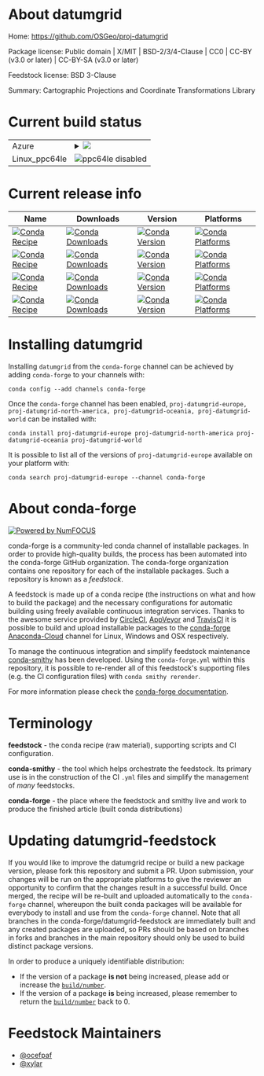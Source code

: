 About datumgrid
===============

Home: https://github.com/OSGeo/proj-datumgrid

Package license: Public domain | X/MIT | BSD-2/3/4-Clause | CC0 | CC-BY (v3.0 or later) | CC-BY-SA (v3.0 or later)

Feedstock license: BSD 3-Clause

Summary: Cartographic Projections and Coordinate Transformations Library



Current build status
====================


<table>
    
  <tr>
    <td>Azure</td>
    <td>
      <details>
        <summary>
          <a href="https://dev.azure.com/conda-forge/feedstock-builds/_build/latest?definitionId=7047&branchName=master">
            <img src="https://dev.azure.com/conda-forge/feedstock-builds/_apis/build/status/datumgrid-feedstock?branchName=master">
          </a>
        </summary>
        <table>
          <thead><tr><th>Variant</th><th>Status</th></tr></thead>
          <tbody><tr>
              <td>linux</td>
              <td>
                <a href="https://dev.azure.com/conda-forge/feedstock-builds/_build/latest?definitionId=7047&branchName=master">
                  <img src="https://dev.azure.com/conda-forge/feedstock-builds/_apis/build/status/datumgrid-feedstock?branchName=master&jobName=linux&configuration=linux_" alt="variant">
                </a>
              </td>
            </tr><tr>
              <td>osx</td>
              <td>
                <a href="https://dev.azure.com/conda-forge/feedstock-builds/_build/latest?definitionId=7047&branchName=master">
                  <img src="https://dev.azure.com/conda-forge/feedstock-builds/_apis/build/status/datumgrid-feedstock?branchName=master&jobName=osx&configuration=osx_" alt="variant">
                </a>
              </td>
            </tr><tr>
              <td>win</td>
              <td>
                <a href="https://dev.azure.com/conda-forge/feedstock-builds/_build/latest?definitionId=7047&branchName=master">
                  <img src="https://dev.azure.com/conda-forge/feedstock-builds/_apis/build/status/datumgrid-feedstock?branchName=master&jobName=win&configuration=win_" alt="variant">
                </a>
              </td>
            </tr>
          </tbody>
        </table>
      </details>
    </td>
  </tr>
  <tr>
    <td>Linux_ppc64le</td>
    <td>
      <img src="https://img.shields.io/badge/ppc64le-disabled-lightgrey.svg" alt="ppc64le disabled">
    </td>
  </tr>
</table>

Current release info
====================

| Name | Downloads | Version | Platforms |
| --- | --- | --- | --- |
| [![Conda Recipe](https://img.shields.io/badge/recipe-proj--datumgrid--europe-green.svg)](https://anaconda.org/conda-forge/proj-datumgrid-europe) | [![Conda Downloads](https://img.shields.io/conda/dn/conda-forge/proj-datumgrid-europe.svg)](https://anaconda.org/conda-forge/proj-datumgrid-europe) | [![Conda Version](https://img.shields.io/conda/vn/conda-forge/proj-datumgrid-europe.svg)](https://anaconda.org/conda-forge/proj-datumgrid-europe) | [![Conda Platforms](https://img.shields.io/conda/pn/conda-forge/proj-datumgrid-europe.svg)](https://anaconda.org/conda-forge/proj-datumgrid-europe) |
| [![Conda Recipe](https://img.shields.io/badge/recipe-proj--datumgrid--north--america-green.svg)](https://anaconda.org/conda-forge/proj-datumgrid-north-america) | [![Conda Downloads](https://img.shields.io/conda/dn/conda-forge/proj-datumgrid-north-america.svg)](https://anaconda.org/conda-forge/proj-datumgrid-north-america) | [![Conda Version](https://img.shields.io/conda/vn/conda-forge/proj-datumgrid-north-america.svg)](https://anaconda.org/conda-forge/proj-datumgrid-north-america) | [![Conda Platforms](https://img.shields.io/conda/pn/conda-forge/proj-datumgrid-north-america.svg)](https://anaconda.org/conda-forge/proj-datumgrid-north-america) |
| [![Conda Recipe](https://img.shields.io/badge/recipe-proj--datumgrid--oceania-green.svg)](https://anaconda.org/conda-forge/proj-datumgrid-oceania) | [![Conda Downloads](https://img.shields.io/conda/dn/conda-forge/proj-datumgrid-oceania.svg)](https://anaconda.org/conda-forge/proj-datumgrid-oceania) | [![Conda Version](https://img.shields.io/conda/vn/conda-forge/proj-datumgrid-oceania.svg)](https://anaconda.org/conda-forge/proj-datumgrid-oceania) | [![Conda Platforms](https://img.shields.io/conda/pn/conda-forge/proj-datumgrid-oceania.svg)](https://anaconda.org/conda-forge/proj-datumgrid-oceania) |
| [![Conda Recipe](https://img.shields.io/badge/recipe-proj--datumgrid--world-green.svg)](https://anaconda.org/conda-forge/proj-datumgrid-world) | [![Conda Downloads](https://img.shields.io/conda/dn/conda-forge/proj-datumgrid-world.svg)](https://anaconda.org/conda-forge/proj-datumgrid-world) | [![Conda Version](https://img.shields.io/conda/vn/conda-forge/proj-datumgrid-world.svg)](https://anaconda.org/conda-forge/proj-datumgrid-world) | [![Conda Platforms](https://img.shields.io/conda/pn/conda-forge/proj-datumgrid-world.svg)](https://anaconda.org/conda-forge/proj-datumgrid-world) |

Installing datumgrid
====================

Installing `datumgrid` from the `conda-forge` channel can be achieved by adding `conda-forge` to your channels with:

```
conda config --add channels conda-forge
```

Once the `conda-forge` channel has been enabled, `proj-datumgrid-europe, proj-datumgrid-north-america, proj-datumgrid-oceania, proj-datumgrid-world` can be installed with:

```
conda install proj-datumgrid-europe proj-datumgrid-north-america proj-datumgrid-oceania proj-datumgrid-world
```

It is possible to list all of the versions of `proj-datumgrid-europe` available on your platform with:

```
conda search proj-datumgrid-europe --channel conda-forge
```


About conda-forge
=================

[![Powered by NumFOCUS](https://img.shields.io/badge/powered%20by-NumFOCUS-orange.svg?style=flat&colorA=E1523D&colorB=007D8A)](http://numfocus.org)

conda-forge is a community-led conda channel of installable packages.
In order to provide high-quality builds, the process has been automated into the
conda-forge GitHub organization. The conda-forge organization contains one repository
for each of the installable packages. Such a repository is known as a *feedstock*.

A feedstock is made up of a conda recipe (the instructions on what and how to build
the package) and the necessary configurations for automatic building using freely
available continuous integration services. Thanks to the awesome service provided by
[CircleCI](https://circleci.com/), [AppVeyor](https://www.appveyor.com/)
and [TravisCI](https://travis-ci.com/) it is possible to build and upload installable
packages to the [conda-forge](https://anaconda.org/conda-forge)
[Anaconda-Cloud](https://anaconda.org/) channel for Linux, Windows and OSX respectively.

To manage the continuous integration and simplify feedstock maintenance
[conda-smithy](https://github.com/conda-forge/conda-smithy) has been developed.
Using the ``conda-forge.yml`` within this repository, it is possible to re-render all of
this feedstock's supporting files (e.g. the CI configuration files) with ``conda smithy rerender``.

For more information please check the [conda-forge documentation](https://conda-forge.org/docs/).

Terminology
===========

**feedstock** - the conda recipe (raw material), supporting scripts and CI configuration.

**conda-smithy** - the tool which helps orchestrate the feedstock.
                   Its primary use is in the construction of the CI ``.yml`` files
                   and simplify the management of *many* feedstocks.

**conda-forge** - the place where the feedstock and smithy live and work to
                  produce the finished article (built conda distributions)


Updating datumgrid-feedstock
============================

If you would like to improve the datumgrid recipe or build a new
package version, please fork this repository and submit a PR. Upon submission,
your changes will be run on the appropriate platforms to give the reviewer an
opportunity to confirm that the changes result in a successful build. Once
merged, the recipe will be re-built and uploaded automatically to the
`conda-forge` channel, whereupon the built conda packages will be available for
everybody to install and use from the `conda-forge` channel.
Note that all branches in the conda-forge/datumgrid-feedstock are
immediately built and any created packages are uploaded, so PRs should be based
on branches in forks and branches in the main repository should only be used to
build distinct package versions.

In order to produce a uniquely identifiable distribution:
 * If the version of a package **is not** being increased, please add or increase
   the [``build/number``](https://conda.io/docs/user-guide/tasks/build-packages/define-metadata.html#build-number-and-string).
 * If the version of a package **is** being increased, please remember to return
   the [``build/number``](https://conda.io/docs/user-guide/tasks/build-packages/define-metadata.html#build-number-and-string)
   back to 0.

Feedstock Maintainers
=====================

* [@ocefpaf](https://github.com/ocefpaf/)
* [@xylar](https://github.com/xylar/)

